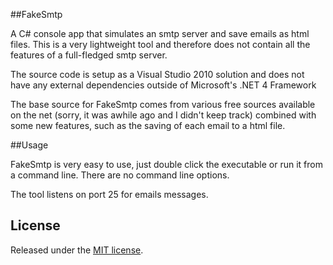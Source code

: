 ##FakeSmtp

A C# console app that simulates an smtp server and save emails as html files. This is a very lightweight tool and therefore does not contain all the features of a full-fledged smtp server.

The source code is setup as a Visual Studio 2010 solution and does not have any external dependencies outside of Microsoft's .NET 4 Framework

The base source for FakeSmtp comes from various free sources available on the net (sorry, it was awhile ago and I didn't keep track) combined with some new features, such as the saving of each email to a html file.

##Usage

FakeSmtp is very easy to use, just double click the executable or run it from a command line. There are no command line options.

The tool listens on port 25 for emails messages.

## License
Released under the [MIT license](http://www.opensource.org/licenses/MIT).